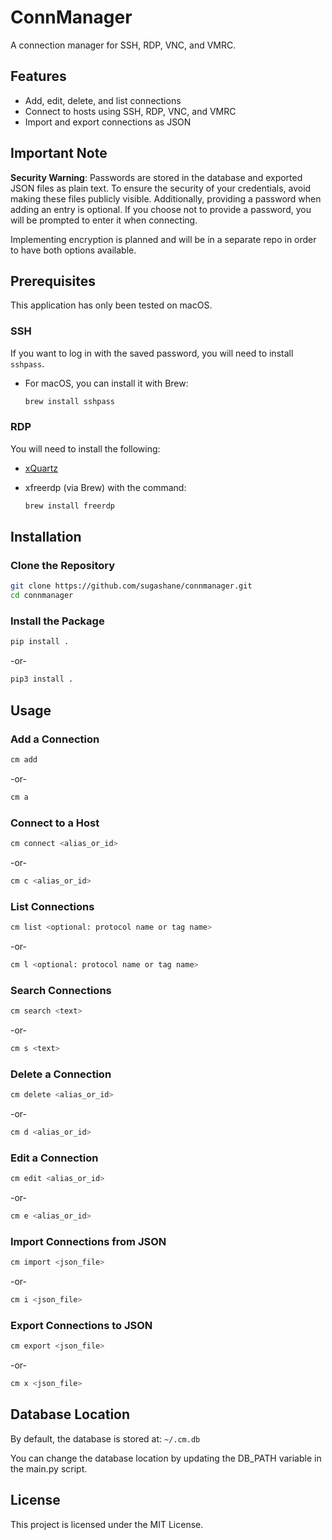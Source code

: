 # ConnManager

A connection manager for SSH, RDP, VNC, and VMRC.

## Features

- Add, edit, delete, and list connections
- Connect to hosts using SSH, RDP, VNC, and VMRC
- Import and export connections as JSON

## Important Note

**Security Warning**: Passwords are stored in the database and exported JSON files as plain text. To ensure the security of your credentials, avoid making these files publicly visible. Additionally, providing a password when adding an entry is optional. If you choose not to provide a password, you will be prompted to enter it when connecting.

Implementing encryption is planned and will be in a separate repo in order to have both options available.

## Prerequisites

This application has only been tested on macOS.

### SSH

If you want to log in with the saved password, you will need to install `sshpass`.

- For macOS, you can install it with Brew:

  ```sh
  brew install sshpass
  ```

### RDP

You will need to install the following:

- [xQuartz](https://www.xquartz.org/)

- xfreerdp (via Brew) with the command:

  ```sh
  brew install freerdp
  ```

## Installation

### Clone the Repository

```sh
git clone https://github.com/sugashane/connmanager.git
cd connmanager
```

### Install the Package

```sh
pip install .
```

-or-

```sh
pip3 install .
```

## Usage

### Add a Connection

```sh
cm add
```

-or-

```sh
cm a
```

### Connect to a Host

```sh
cm connect <alias_or_id>
```

-or-

```sh
cm c <alias_or_id>
```

### List Connections

```sh
cm list <optional: protocol name or tag name>
```

-or-

```sh
cm l <optional: protocol name or tag name>
```

### Search Connections

```sh
cm search <text>
```

-or-

```sh
cm s <text>
```

### Delete a Connection

```sh
cm delete <alias_or_id>
```

-or-

```sh
cm d <alias_or_id>
```

### Edit a Connection

```sh
cm edit <alias_or_id>
```

-or-

```sh
cm e <alias_or_id>
```

### Import Connections from JSON

```sh
cm import <json_file>
```

-or-

```sh
cm i <json_file>
```

### Export Connections to JSON

```sh
cm export <json_file>
```

-or-

```sh
cm x <json_file>
```

## Database Location

By default, the database is stored at: `~/.cm.db`

You can change the database location by updating the DB_PATH variable in the main.py script.

## License

This project is licensed under the MIT License.
